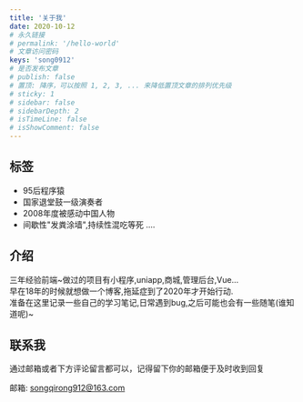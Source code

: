 ```yaml
---
title: '关于我'
date: 2020-10-12
# 永久链接
# permalink: '/hello-world'
# 文章访问密码
keys: 'song0912'
# 是否发布文章
# publish: false
# 置顶: 降序，可以按照 1, 2, 3, ... 来降低置顶文章的排列优先级
# sticky: 1
# sidebar: false
# sidebarDepth: 2
# isTimeLine: false
# isShowComment: false
---
```


## 标签

- 95后程序猿
- 国家退堂鼓一级演奏者
- 2008年度被感动中国人物
- 间歇性"发粪涂墙",持续性混吃等死
....

## 介绍

三年经验前端~做过的项目有小程序,uniapp,商城,管理后台,Vue...<br/>
早在18年的时候就想做一个博客,拖延症到了2020年才开始行动.<br/>
准备在这里记录一些自己的学习笔记,日常遇到bug,之后可能也会有一些随笔(谁知道呢)~<br/>

## 联系我

通过邮箱或者下方评论留言都可以，记得留下你的邮箱便于及时收到回复

邮箱: songqirong912@163.com